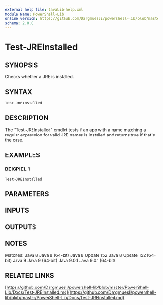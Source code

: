 ```yaml
---
external help file: JavaLib-help.xml
Module Name: PowerShell-Lib
online version: https://github.com/Dargmuesli/powershell-lib/blob/master/PowerShell-Lib/Docs/Test-JREInstalled.md
schema: 2.0.0
---
```


# Test-JREInstalled

## SYNOPSIS
Checks whether a JRE is installed.

## SYNTAX

```
Test-JREInstalled
```

## DESCRIPTION
The "Test-JREInstalled" cmdlet tests if an app with a name matching a regular expression for valid JRE names is installed and returns true if that's the case.

## EXAMPLES

### BEISPIEL 1
```
Test-JREInstalled
```

## PARAMETERS

## INPUTS

## OUTPUTS

## NOTES
Matches:
    Java 8
    Java 8 (64-bit)
    Java 8 Update 152
    Java 8 Update 152 (64-bit)
    Java 9
    Java 9 (64-bit)
    Java 9.0.1
    Java 9.0.1 (64-bit)

## RELATED LINKS

[https://github.com/Dargmuesli/powershell-lib/blob/master/PowerShell-Lib/Docs/Test-JREInstalled.md](https://github.com/Dargmuesli/powershell-lib/blob/master/PowerShell-Lib/Docs/Test-JREInstalled.md)

